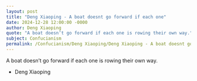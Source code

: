 ```yaml
---
layout: post
title: "Deng Xiaoping - A boat doesnt go forward if each one"
date: 2024-12-28 12:00:00 -0000
author: Deng Xiaoping
quote: "A boat doesn’t go forward if each one is rowing their own way."
subject: Confucianism
permalink: /Confucianism/Deng Xiaoping/Deng Xiaoping - A boat doesnt go forward if each one
---
```


A boat doesn’t go forward if each one is rowing their own way.

- Deng Xiaoping
